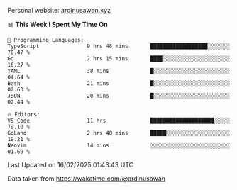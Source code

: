 Personal website: [ardinusawan.xyz](https://ardinusawan.xyz)

<!--START_SECTION:waka-->
📊 **This Week I Spent My Time On** 

```text
💬 Programming Languages: 
TypeScript               9 hrs 48 mins       ██████████████████░░░░░░░   70.47 % 
Go                       2 hrs 15 mins       ████░░░░░░░░░░░░░░░░░░░░░   16.27 % 
YAML                     38 mins             █░░░░░░░░░░░░░░░░░░░░░░░░   04.64 % 
Bash                     21 mins             █░░░░░░░░░░░░░░░░░░░░░░░░   02.63 % 
JSON                     20 mins             █░░░░░░░░░░░░░░░░░░░░░░░░   02.44 % 

🔥 Editors: 
VS Code                  11 hrs              ████████████████████░░░░░   79.10 % 
GoLand                   2 hrs 40 mins       █████░░░░░░░░░░░░░░░░░░░░   19.21 % 
Neovim                   14 mins             ░░░░░░░░░░░░░░░░░░░░░░░░░   01.69 % 
```


 Last Updated on 16/02/2025 01:43:43 UTC
<!--END_SECTION:waka-->
Data taken from https://wakatime.com/@ardinusawan
